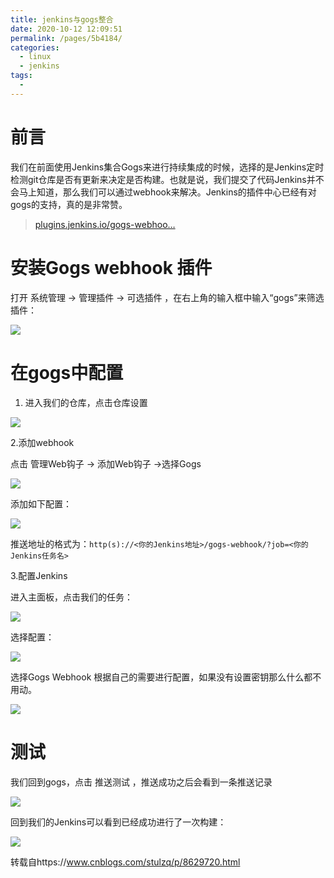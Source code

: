 ```yaml
---
title: jenkins与gogs整合
date: 2020-10-12 12:09:51
permalink: /pages/5b4184/
categories:
  - linux
  - jenkins
tags:
  - 
---
```

# 前言

我们在前面使用Jenkins集合Gogs来进行持续集成的时候，选择的是Jenkins定时检测git仓库是否有更新来决定是否构建。也就是说，我们提交了代码Jenkins并不会马上知道，那么我们可以通过webhook来解决。Jenkins的插件中心已经有对gogs的支持，真的是非常赞。

> [plugins.jenkins.io/gogs\-webhoo…](https://plugins.jenkins.io/gogs-webhook)

# 安装Gogs webhook 插件

打开 系统管理 \-> 管理插件 \-> 可选插件 ，在右上角的输入框中输入“gogs”来筛选插件：

![](https://user-gold-cdn.xitu.io/2019/3/12/1697047fdc5548f6?imageView2/0/w/1280/h/960/format/webp/ignore-error/1)

# 在gogs中配置

1.  进入我们的仓库，点击仓库设置

![](https://user-gold-cdn.xitu.io/2019/3/12/169704801fb82d37?imageView2/0/w/1280/h/960/format/webp/ignore-error/1)

2.添加webhook

点击 管理Web钩子 \-> 添加Web钩子 \->选择Gogs

![](https://user-gold-cdn.xitu.io/2019/3/12/1697047fddab8eb8?imageView2/0/w/1280/h/960/format/webp/ignore-error/1)

添加如下配置：

![](https://user-gold-cdn.xitu.io/2019/3/12/1697047fdde8c47b?imageView2/0/w/1280/h/960/format/webp/ignore-error/1)

推送地址的格式为：`http(s)://<你的Jenkins地址>/gogs-webhook/?job=<你的Jenkins任务名>`

3.配置Jenkins

进入主面板，点击我们的任务：

![](https://user-gold-cdn.xitu.io/2019/3/12/1697047fde8c77fb?imageView2/0/w/1280/h/960/format/webp/ignore-error/1)

选择配置：

![](https://user-gold-cdn.xitu.io/2019/3/12/169704801f3c46b2?imageView2/0/w/1280/h/960/format/webp/ignore-error/1)

选择Gogs Webhook 根据自己的需要进行配置，如果没有设置密钥那么什么都不用动。

![](https://user-gold-cdn.xitu.io/2019/3/12/1697047fe82ff064?imageView2/0/w/1280/h/960/format/webp/ignore-error/1)

# 测试

我们回到gogs，点击 推送测试 ，推送成功之后会看到一条推送记录

![](https://user-gold-cdn.xitu.io/2019/3/12/1697047fea789a34?imageView2/0/w/1280/h/960/format/webp/ignore-error/1)

回到我们的Jenkins可以看到已经成功进行了一次构建：

![](https://user-gold-cdn.xitu.io/2019/3/12/169704801972d167?imageView2/0/w/1280/h/960/format/webp/ignore-error/1)

转载自https://www.cnblogs.com/stulzq/p/8629720.html